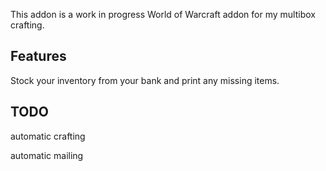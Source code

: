 This addon is a work in progress World of Warcraft addon for my multibox crafting.

## Features
Stock your inventory from your bank and print any missing items.

## TODO
automatic crafting

automatic mailing
